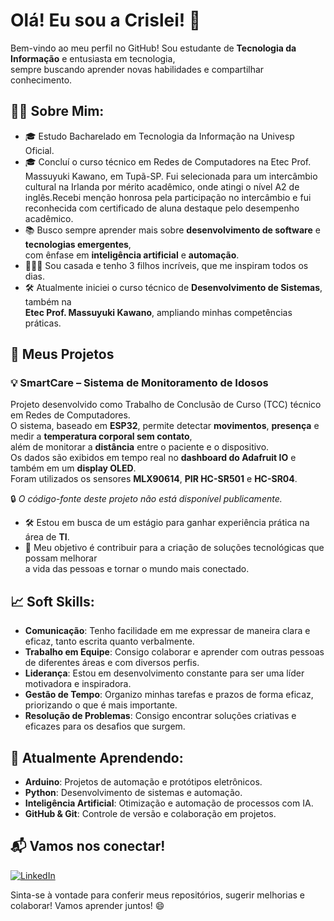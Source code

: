 # Olá! Eu sou a Crislei! 👋

Bem-vindo ao meu perfil no GitHub! Sou estudante de **Tecnologia da Informação** e entusiasta em tecnologia,  
sempre buscando aprender novas habilidades e compartilhar conhecimento.

## 🧑‍💻 Sobre Mim:
- 🎓 Estudo Bacharelado em Tecnologia da Informação na Univesp Oficial.
- 🎓 Concluí o curso técnico em Redes de Computadores na Etec Prof. Massuyuki Kawano, em Tupã-SP.
      Fui selecionada para um intercâmbio cultural na Irlanda por mérito acadêmico, 
      onde atingi o nível A2 de inglês.Recebi menção honrosa pela participação no intercâmbio 
      e fui reconhecida com certificado de aluna destaque pelo desempenho acadêmico.
- 📚 Busco sempre aprender mais sobre **desenvolvimento de software** e **tecnologias emergentes**,  
  com ênfase em **inteligência artificial** e **automação**.
- 👩‍👧‍👦 Sou casada e tenho 3 filhos incríveis, que me inspiram todos os dias.
- 🛠️ Atualmente iniciei o curso técnico de **Desenvolvimento de Sistemas**, também na  
  **Etec Prof. Massuyuki Kawano**, ampliando minhas competências práticas.

## 🚀 Meus Projetos

### 💡 SmartCare – Sistema de Monitoramento de Idosos  
Projeto desenvolvido como Trabalho de Conclusão de Curso (TCC) técnico em Redes de Computadores.  
O sistema, baseado em **ESP32**, permite detectar **movimentos**, **presença** e medir a **temperatura corporal sem contato**,  
além de monitorar a **distância** entre o paciente e o dispositivo.  
Os dados são exibidos em tempo real no **dashboard do Adafruit IO** e também em um **display OLED**.  
Foram utilizados os sensores **MLX90614**, **PIR HC-SR501** e **HC-SR04**.

🔒 *O código-fonte deste projeto não está disponível publicamente.*

- 🛠 Estou em busca de um estágio para ganhar experiência prática na área de **TI**.
- 🎯 Meu objetivo é contribuir para a criação de soluções tecnológicas que possam melhorar  
  a vida das pessoas e tornar o mundo mais conectado.

## 📈 Soft Skills:
- **Comunicação**: Tenho facilidade em me expressar de maneira clara e eficaz, tanto escrita quanto verbalmente.
- **Trabalho em Equipe**: Consigo colaborar e aprender com outras pessoas de diferentes áreas e com diversos perfis.
- **Liderança**: Estou em desenvolvimento constante para ser uma líder motivadora e inspiradora.
- **Gestão de Tempo**: Organizo minhas tarefas e prazos de forma eficaz, priorizando o que é mais importante.
- **Resolução de Problemas**: Consigo encontrar soluções criativas e eficazes para os desafios que surgem.

## 🌱 Atualmente Aprendendo:
- **Arduino**: Projetos de automação e protótipos eletrônicos.
- **Python**: Desenvolvimento de sistemas e automação.
- **Inteligência Artificial**: Otimização e automação de processos com IA.
- **GitHub & Git**: Controle de versão e colaboração em projetos.

## 📬 Vamos nos conectar!
[![LinkedIn](https://img.shields.io/badge/LinkedIn-Crislei%20Jenuino-blue?style=for-the-badge&logo=linkedin&logoColor=white)](https://www.linkedin.com/in/crislei-jenuino-b3407734a/)

Sinta-se à vontade para conferir meus repositórios, sugerir melhorias e colaborar! Vamos aprender juntos! 😄
